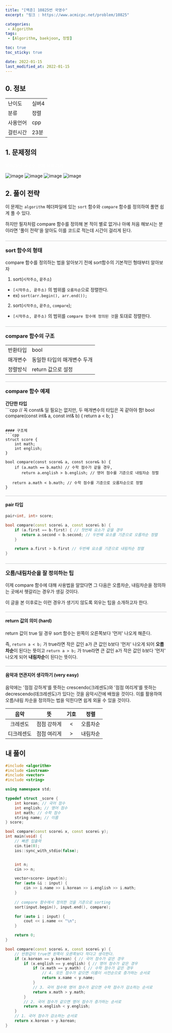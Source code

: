 ```yaml
---
title: "[백준] 10825번 국영수"
excerpt: "링크 : https://www.acmicpc.net/problem/10825"

categories: 
 - Algorithm
tags:
 - [Algorithm, baekjoon, 정렬]

toc: true
toc_sticky: true

date: 2022-01-15
last_modified_at: 2022-01-15
---
```


<style>
    h3, h4 {border-top: 0.25px solid #51555d54; padding-top: 16px;}
    .info_link {color:white; text-decoration: none;}
    .info_link:visited {color:white; text-decoration: none;}
    .info_link:hover {color:#8cd2d5;}
</style>

## 0. 정보
<table>
    <tr>
        <td>난이도</td>
        <td>실버4</td>
    </tr>
    <tr>
        <td>분류</td>
        <td>정렬</td>
    </tr>
    <tr>
        <td>사용언어</td>
        <td>cpp</td>
    </tr>
    <tr>
        <td>걸린시간</td>
        <td>23분</td>
    </tr>
</table>


## 1. 문제정의
<p>
    <a href="https://www.acmicpc.net/problem/10825" class="info_link">
        10825번 국영수 문제 보러가기
    </a>
</p>

![image](https://user-images.githubusercontent.com/74577714/149622226-86dbcc06-6b5f-46be-b0bf-ecb2e235d186.png)
![image](https://user-images.githubusercontent.com/74577714/149622274-869bd936-af05-4dd1-8c38-eaf7e3ba2e56.png)
![image](https://user-images.githubusercontent.com/74577714/149622306-6acf0384-2e0b-4561-b826-c88552f1bbb7.png)
![image](https://user-images.githubusercontent.com/74577714/149622332-ba0c2d40-c4ce-4bc0-87d2-d3a0e13cdd31.png)


## 2. 풀이 전략
 이 문제는 ``algorithm`` 헤더파일에 있는 ``sort`` 함수와 ``compare`` 함수를 정의하여 풀면 쉽게 풀 수 있다.

 하지만 필자처럼 compare 함수를 정의해 본 적이 별로 없거나 아예 처음 해보시는 분이라면 '풀이 전략'을 알아도 이를 코드로 적는데 시간이 걸리게 된다.
 
### sort 함수의 형태
 compare 함수를 정의하는 법을 알아보기 전에 sort함수의 기본적인 형태부터 알아보자
 1. sort(``시작주소``, ``끝주소``)
   - ``[시작주소, 끝주소)`` 의 범위를 ``오름차순``으로 정렬한다.
   - ex) ``sort(arr.begin(), arr.end());``
 2. sort(``시작주소``, ``끝주소``, ``compare``);
   - ``[시작주소, 끝주소)`` 의 범위를 ``compare 함수에 정의된 것``을 토대로 정렬한다. 


### compare 함수의 구조
<table>
    <tr>
        <td>반환타입</td>
        <td>bool</td>
    </tr>
    <tr>
        <td>매개변수</td>
        <td>동일한 타입의 매개변수 두개</td>
    </tr>
    <tr>
        <td>정렬방식</td>
        <td>return 값으로 설정</td>
    </tr>
</table>

### compare 함수 예제
<h4 style="padding:0; margin:0; border-top: 0;">간단한 타입</h4>
 ```cpp
// 꼭 const& 일 필요는 없지만, 두 매개변수의 타입은 꼭 같아야 함!
 bool compare(const int& a, const int& b) { 
    return a < b;
 }

 ```

#### 구조체
 ```cpp
 struct score {
     int math;
     int english;
 }

 bool compare(const score& a, const score& b) {
     if (a.math == b.math) // 수학 점수가 같을 경우,
        return a.english > b.english; // 영어 점수를 기준으로 내림차순 정렬

    return a.math < b.math; // 수학 점수를 기준으로 오름차순으로 정렬
 }
 ```

#### pair 타입
 ```cpp
 pair<int, int> score;

 bool compare(const score& a, const score& b) {
     if (a.first == b.first) { // 첫번째 요소가 같을 경우
        return a.second < b.second; // 두번째 요소를 기준으로 오름차순 정렬
     }

     return a.first > b.first // 두번째 요소를 기준으로 내림차순 정렬
 }
 ```

### 오름/내림차순을 잘 정의하는 팁
 이제 compare 함수에 대해 사용법을 알았다면 그 다음은 오름차순, 내림차순을 정의하는 곳에서 헷갈리는 경우가 생길 것이다.

 이 글을 본 이후로는 이런 경우가 생기지 않도록 외우는 팁을 소개하고자 한다.

#### return 값의 의미 (hard)
 return 값이 true 일 경우 sort 함수는 왼쪽이 오른쪽보다 '먼저' 나오게 해준다.

 즉, 
 ``return a < b;`` 가 true라면 작은 값인 a가 큰 값인 b보다 '먼저' 나오게 되어 **오름차순**이 된다는 뜻이고
 ``return a > b;`` 가 true라면 큰 값인 a가 작은 값인 b보다 '먼저' 나오게 되어 **내림차순**이 된다는 뜻이다.

#### 음악과 연관지어 생각하기 (very easy)
 음악에는 '점점 강하게'를 뜻하는 crescendo(크레센도)와 '점점 여리게'를 뜻하는 decrescendo(데크레센도)가 있다는 것을 음악시간에 배웠을 것이다. 이를 활용하여 오름/내림 차순을 정의하는 법을 익힌다면 쉽게 외울 수 있을 것이다.

 |음악|뜻|기호|정렬
 |:---:|:---:|:---:|:---:|
 |크레센도|점점 강하게|<|오름차순|
 |디크레센도|점점 여리게|>|내림차순|

## 내 풀이
 ```cpp
 #include <algorithm>
 #include <iostream>
 #include <vector>
 #include <string>
 
 using namespace std;
 
 typedef struct _score {
     int korean; // 국어 점수
     int english; // 영어 점수
     int math; // 수학 점수
     string name; // 이름
 } score;
 
 bool compare(const score& x, const score& y);
 int main(void) {
     // 빠른 입출력
     cin.tie(0);
     ios::sync_with_stdio(false);
 
 
     int n;
     cin >> n;
 
     vector<score> input(n);
     for (auto &i : input) {
         cin >> i.name >> i.korean >> i.english >> i.math;
     }   
     
     // compare 함수에서 정의한 것을 기준으로 sorting
     sort(input.begin(), input.end(), compare);
 
     for (auto i : input) {
         cout << i.name << "\n";
     }
 
     return 0;
 }
 
 bool compare(const score& x, const score& y) {
     // 반환값이 true면 왼쪽이 오른쪽보다 작다고 생각한다.
     if (x.korean == y.korean) { // 국어 점수가 같은 경우
         if (x.english == y.english) { // 영어 점수가 같은 경우
             if (x.math == y.math) { // 수학 점수가 같은 경우
                 // 4. 모든 점수가 같으면 이름이 사전순으로 증가하는 순서로
                 return x.name < y.name; 
             } 
             // 3. 국어 점수와 영어 점수가 같으면 수학 점수가 감소하는 순서로
             return x.math > y.math;
         }
         // 2. 국어 점수가 같으면 영어 점수가 증가하는 순서로
         return x.english < y.english;
     }
     // 1. 국어 점수가 감소하는 순서로
     return x.korean > y.korean;
 }
 ```